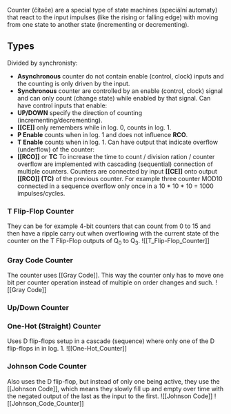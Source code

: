 Counter (čítače) are a special type of state machines (speciální automaty) that react to the input impulses (like the rising or falling edge) with moving from one state to another state (incrementing or decrementing).
## Types
Divided by synchronisty:
- **Asynchronous** counter do not contain enable (control, clock) inputs and the counting is only driven by the input.
- **Synchronous** counter are controlled by an enable (control, clock) signal and can only count (change state) while enabled by that signal.
Can have control inputs that enable:
- **UP/DOWN** specify the direction of counting (incrementing/decrementing).
- **[[CE]]** only remembers while in log. 0, counts in log. 1.
- **P Enable** counts when in log. 1 and does not influence **RCO**.
- **T Enable** counts when in log. 1.
Can have output that indicate overflow (underflow) of the counter:
- **[[RCO]]** or **TC**
To increase the time to count / division ration / counter overflow are implemented with cascading (sequential) connection of multiple counters. Counters are connected by input **[[CE]]** onto output **[[RCO]] (TC)** of the previous counter.
	For example three counter MOD10 connected in a sequence overflow only once in a 10 * 10 * 10 = 1000 impulses/cycles.

### T Flip-Flop Counter
They can be for example 4-bit counters that can count from 0 to 15 and then have a ripple carry out when overflowing with the current state of the counter on the T Flip-Flop outputs of Q<sub>0</sub> to Q<sub>3</sub>.
![[T_Flip-Flop_Counter]]
### Gray Code Counter
The counter uses [[Gray Code]]. This way the counter only has to move one bit per counter operation instead of multiple on order changes and such.
![[Gray Code]]
### Up/Down Counter

### One-Hot (Straight) Counter
Uses D flip-flops setup in a cascade (sequence) where only one of the D flip-flops in in log. 1.
![[One-Hot_Counter]]

### Johnson Code Counter
Also uses the D flip-flop, but instead of only one being active, they use the [[Johnson Code]], which means they slowly fill up and empty over time with the negated output of the last as the input to the first.
![[Johnson Code]]
![[Johnson_Code_Counter]]

